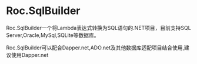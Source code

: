 # Roc.SqlBuilder
  Roc.SqlBuilder一个将Lambda表达式转换为SQL语句的.NET项目，目前支持SQL Server,Oracle,MySql,SQLite等数据库。
  
  Roc.SqlBuilder可以配合Dapper.net,ADO.net及其他数据库适配项目结合使用,建议使用Dapper.net
